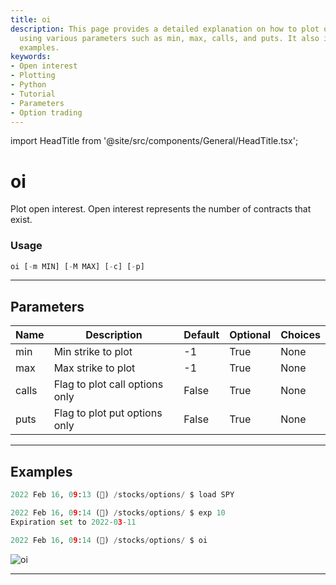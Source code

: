 ```yaml
---
title: oi
description: This page provides a detailed explanation on how to plot open interest
  using various parameters such as min, max, calls, and puts. It also includes usage
  examples.
keywords:
- Open interest
- Plotting
- Python
- Tutorial
- Parameters
- Option trading
---
```


import HeadTitle from '@site/src/components/General/HeadTitle.tsx';

<HeadTitle title="oi - Options - Stocks - Reference | OpenBB Terminal Docs" />

# oi

Plot open interest. Open interest represents the number of contracts that exist.

### Usage

```python
oi [-m MIN] [-M MAX] [-c] [-p]
```

---

## Parameters

| Name | Description | Default | Optional | Choices |
| ---- | ----------- | ------- | -------- | ------- |
| min | Min strike to plot | -1 | True | None |
| max | Max strike to plot | -1 | True | None |
| calls | Flag to plot call options only | False | True | None |
| puts | Flag to plot put options only | False | True | None |


---

## Examples

```python
2022 Feb 16, 09:13 (🦋) /stocks/options/ $ load SPY

2022 Feb 16, 09:14 (🦋) /stocks/options/ $ exp 10
Expiration set to 2022-03-11

2022 Feb 16, 09:14 (🦋) /stocks/options/ $ oi
```
![oi](https://user-images.githubusercontent.com/46355364/154282811-b8b7d36b-2e4e-44c0-8026-b244d97a8608.png)

---
